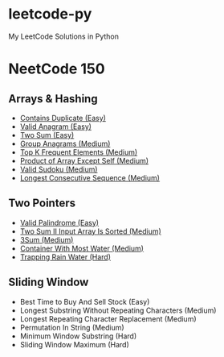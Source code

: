 # leetcode-py
My LeetCode Solutions in Python

# NeetCode 150

## Arrays & Hashing

* [Contains Duplicate (Easy)](0217-contains-duplicate)
* [Valid Anagram (Easy)](0242-valid-anagram)
* [Two Sum (Easy)](0001-two-sum)
* [Group Anagrams (Medium)](0049-group-anagrams)
* [Top K Frequent Elements (Medium)](0347-top-k-frequent-elements)
* [Product of Array Except Self (Medium)](0238-product-of-array-except-self)
* [Valid Sudoku (Medium)](0036-valid-sudoku)
* [Longest Consecutive Sequence (Medium)](0128-longest-consecutive-sequence)

## Two Pointers

* [Valid Palindrome (Easy)](0125-valid-palindrome)
* [Two Sum II Input Array Is Sorted (Medium)](0167-two-sum-ii-input-array-is-sorted)
* [3Sum (Medium)](0015-3sum)
* [Container With Most Water (Medium)](0011-container-with-most-water)
* [Trapping Rain Water (Hard)](0042-trapping-rain-water)

## Sliding Window

* Best Time to Buy And Sell Stock (Easy)
* Longest Substring Without Repeating Characters (Medium)
* Longest Repeating Character Replacement (Medium)
* Permutation In String (Medium)
* Minimum Window Substring (Hard)
* Sliding Window Maximum (Hard)
